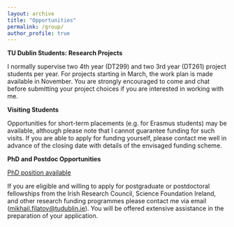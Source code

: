 ```yaml
---
layout: archive
title: "Opportunities"
permalink: /group/
author_profile: true
---
```


<strong>TU Dublin Students: Research Projects</strong>

I normally supervise two 4th year (DT299) and two 3rd year (DT261) project students  per year. For projects starting in March, the work plan is made available in November. You are strongly encouraged to come and chat before submitting your project choices if you are interested in working with me.

<strong>Visiting Students</strong>

Opportunities for short-term placements (e.g. for Erasmus students) may be available, although please note that I cannot guarantee funding for such visits. If you are able to apply for funding yourself, please contact me well in advance of the closing date with details of the envisaged funding scheme.

<strong>PhD and Postdoc Opportunities</strong>

[PhD position available](https://mihafil.github.io/academic/files/phd-project-2020.pdf)

If you are eligible and willing to apply for postgraduate or postdoctoral fellowships from the Irish Research Council, Science Foundation Ireland,
and other research funding programmes please contact me via email (mikhail.filatov@tudublin.ie). You will be offered extensive assistance in the preparation of your application.
